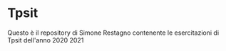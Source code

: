 # Tpsit
Questo è il repository di Simone Restagno contenente le esercitazioni di Tpsit dell'anno 2020 2021
